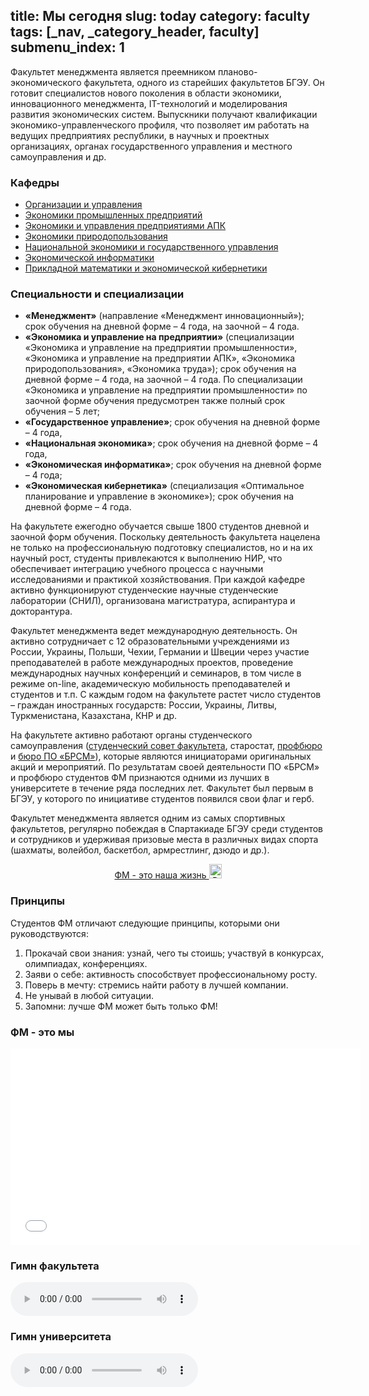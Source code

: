 title: Мы сегодня
slug: today
category: faculty
tags: [_nav, _category_header, faculty]
submenu_index: 1
---

Факультет менеджмента является преемником планово-экономического факультета, одного из старейших факультетов БГЭУ. Он готовит специалистов нового поколения в области экономики, инновационного менеджмента, IT-технологий и моделирования развития экономических систем. Выпускники получают квалификации экономико-управленческого профиля, что позволяет им работать на ведущих предприятиях республики, в научных и проектных организациях, органах государственного управления и местного самоуправления и др.

### Кафедры

- [Организации и управления](/departments/organization_and_management)
- [Экономики промышленных предприятий](/departments/industrial_economics)
- [Экономики и управления предприятиями АПК](/departments/agricultural_economics)
- [Экономики природопользования](/departments/environmental_economics)
- [Национальной экономики и государственного управления](/departments/national_economy)
- [Экономической информатики](/departments/economic_informatics)
- [Прикладной математики и экономической кибернетики](/departments/economic_cybernetics)

### Cпециальности и специализации

- __«Менеджмент»__ (направление «Менеджмент инновационный»); срок обучения на дневной форме – 4 года, на заочной – 4 года.
- __«Экономика и управление на предприятии»__ (специализации «Экономика и управление на предприятии промышленности», «Экономика и управление на предприятии АПК», «Экономика природопользования», «Экономика труда»); срок обучения на дневной форме – 4 года, на заочной – 4 года. По специализации «Экономика и управление на предприятии промышленности» по заочной форме обучения предусмотрен также полный срок обучения – 5 лет;
- __«Государственное управление»__; срок обучения на дневной форме – 4 года,
- __«Национальная экономика»__; срок обучения на дневной форме – 4 года,
- __«Экономическая информатика»__; срок обучения на дневной форме – 4 года;
- __«Экономическая кибернетика»__ (специализация «Оптимальное планирование и управление в экономике»); срок обучения на дневной форме – 4 года.

На факультете ежегодно обучается свыше 1800 студентов дневной и заочной форм обучения. Поскольку деятельность факультета нацелена не только на профессиональную подготовку специалистов, но и на их научный рост, студенты привлекаются к выполнению НИР, что обеспечивает интеграцию учебного процесса с научными исследованиями и практикой хозяйствования. При каждой кафедре активно функционируют студенческие научные студенческие лаборатории (СНИЛ), организована магистратура, аспирантура и докторантура.

Факультет менеджмента ведет международную деятельность. Он активно сотрудничает с 12 образовательными учреждениями из России, Украины, Польши, Чехии, Германии и Швеции через участие преподавателей в работе международных проектов, проведение международных научных конференций и семинаров, в том числе в режиме on-line, академическую мобильность преподавателей и студентов и т.п. С каждым годом на факультете растет число студентов – граждан иностранных государств: России, Украины, Литвы, Туркменистана, Казахстана, КНР и др.

На факультете активно работают органы студенческого самоуправления ([студенческий совет факультета](/student/council/), старостат, [профбюро](/student/professional_union/) и [бюро ПО «БРСМ»](/student/brsm/)), которые являются инициаторами оригинальных акций и мероприятий. По результатам своей деятельности ПО «БРСМ» и профбюро студентов ФМ признаются одними из лучших в университете в течение ряда последних лет. Факультет был первым в БГЭУ, у которого по инициативе студентов появился свои флаг и герб.

Факультет менеджмента является одним из самых спортивных факультетов, регулярно побеждая в Спартакиаде БГЭУ среди студентов и сотрудников и удерживая призовые места в различных видах спорта (шахматы, волейбол, баскетбол, армрестлинг, дзюдо и др.).

<center>
  <a href="/files/FM-prezent.pptx">
    ФМ - это наша жизнь
    <img src="/img/powerpoint_icon.png" alt="PDF Format" height="23" width="20">
  </a>
</center>

### Принципы

Студентов ФМ отличают следующие принципы, которыми они руководствуются:

1. Прокачай свои знания: узнай, чего ты стоишь; участвуй в конкурсах, олимпиадах, конференциях.
2. Заяви о себе: активность способствует профессиональному росту.
3. Поверь в мечту: стремись найти работу в лучшей компании.
4. Не унывай в любой ситуации.
5. Запомни: лучше ФМ может быть только ФМ!

### ФМ - это мы

<iframe width="560" height="315" src="//www.youtube.com/embed/ytqQabTNRRs" frameborder="0" allowfullscreen></iframe>

### Гимн факультета

<audio src="http://bseu.by/fm/files/fm2.mp3" preload="metadata" controls></audio>

### Гимн университета

<audio src="http://bseu.by/fm/files/fm.mp3" preload="metadata" controls></audio>
